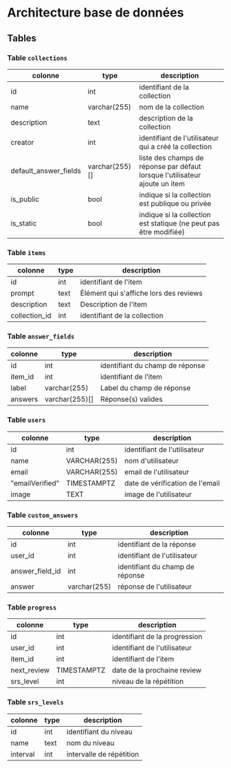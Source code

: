 # Architecture base de données

## Tables

### Table `collections`

| colonne               | type           | description                                                                 |
|-----------------------|----------------|-----------------------------------------------------------------------------|
| id                    | int            | identifiant de la collection                                                |
| name                  | varchar(255)   | nom de la collection                                                        |
| description           | text           | description de la collection                                                |
| creator               | int            | identifiant de l'utilisateur qui a créé la collection                       |
| default_answer_fields | varchar(255)[] | liste des champs de réponse par défaut lorsque l'utilisateur ajoute un item |
| is_public             | bool           | indique si la collection est publique ou privée                             |
| is_static             | bool           | indique si la collection est statique (ne peut pas être modifiée)           |

### Table `items`

| colonne       | type | description                            |
|---------------|------|----------------------------------------|
| id            | int  | identifiant de l'item                  |
| prompt        | text | Élément qui s'affiche lors des reviews |
| description   | text | Description de l'item                  |
| collection_id | int  | identifiant de la collection           |

### Table `answer_fields`

| colonne | type           | description                     |
|---------|----------------|---------------------------------|
| id      | int            | identifiant du champ de réponse |
| item_id | int            | identifiant de l'item           |
| label   | varchar(255)   | Label du champ de réponse       |
| answers | varchar(255)[] | Réponse(s) valides              |

### Table `users`

| colonne         | type         | description                     |
|-----------------|--------------|---------------------------------|
| id              | int          | identifiant de l'utilisateur    |
| name            | VARCHAR(255) | nom d'utilisateur               |
| email           | VARCHAR(255) | email de l'utilisateur          |
| "emailVerified" | TIMESTAMPTZ  | date de vérification de l'email |
| image           | TEXT         | image de l'utilisateur          |

### Table `custom_answers`

| colonne         | type         | description                     |
|-----------------|--------------|---------------------------------|
| id              | int          | identifiant de la réponse       |
| user_id         | int          | identifiant de l'utilisateur    |
| answer_field_id | int          | identifiant du champ de réponse |
| answer          | varchar(255) | réponse de l'utilisateur        |

### Table `progress`

| colonne     | type        | description                   |
|-------------|-------------|-------------------------------|
| id          | int         | identifiant de la progression |
| user_id     | int         | identifiant de l'utilisateur  |
| item_id     | int         | identifiant de l'item         |
| next_review | TIMESTAMPTZ | date de la prochaine review   |
| srs_level   | int         | niveau de la répétition       |

### Table `srs_levels`

| colonne  | type | description              |
|----------|------|--------------------------|
| id       | int  | identifiant du niveau    |
| name     | text | nom du niveau            |
| interval | int  | intervalle de répétition |



